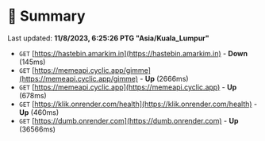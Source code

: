# 📖 Summary
Last updated: **11/8/2023, 6:25:26 PTG "Asia/Kuala_Lumpur"**

- `GET` [https://hastebin.amarkim.in](https://hastebin.amarkim.in) - **Down** (145ms)
- `GET` [https://memeapi.cyclic.app/gimme](https://memeapi.cyclic.app/gimme) - **Up** (2666ms)
- `GET` [https://memeapi.cyclic.app](https://memeapi.cyclic.app) - **Up** (678ms)
- `GET` [https://klik.onrender.com/health](https://klik.onrender.com/health) - **Up** (460ms)
- `GET` [https://dumb.onrender.com](https://dumb.onrender.com) - **Up** (36566ms)
